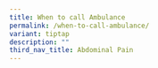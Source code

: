 ```yaml
---
title: When to call Ambulance
permalink: /when-to-call-ambulance/
variant: tiptap
description: ""
third_nav_title: Abdominal Pain
---
```

